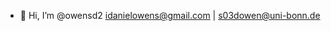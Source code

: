 - 👋 Hi, I’m @owensd2
idanielowens@gmail.com | s03dowen@uni-bonn.de

<!---
owensd2/owensd2 is a ✨ special ✨ repository because its `README.md` (this file) appears on your GitHub profile.
You can click the Preview link to take a look at your changes.
--->

